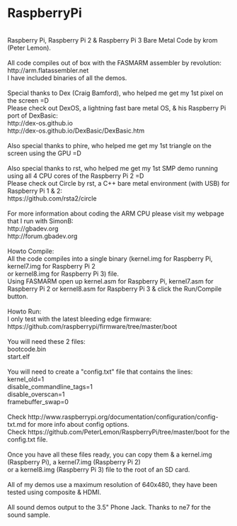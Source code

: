 RaspberryPi
===========
<br />
Raspberry Pi, Raspberry Pi 2 & Raspberry Pi 3 Bare Metal Code by krom (Peter Lemon).<br />
<br />
All code compiles out of box with the FASMARM assembler by revolution:<br />
http://arm.flatassembler.net<br />
I have included binaries of all the demos.<br />
<br />
Special thanks to Dex (Craig Bamford), who helped me get my 1st pixel on the screen =D<br />
Please check out DexOS, a lightning fast bare metal OS, & his Raspberry Pi port of DexBasic:<br />
http://dex-os.github.io<br />
http://dex-os.github.io/DexBasic/DexBasic.htm<br />
<br />
Also special thanks to phire, who helped me get my 1st triangle on the screen using the GPU =D<br />
<br />
Also special thanks to rst, who helped me get my 1st SMP demo running using all 4 CPU cores of the Raspberry Pi 2 =D<br />
Please check out Circle by rst, a C++ bare metal environment (with USB) for Raspberry Pi 1 & 2:<br />
https://github.com/rsta2/circle<br />
<br />
For more information about coding the ARM CPU please visit my webpage that I run with SimonB:<br />
http://gbadev.org<br />
http://forum.gbadev.org<br />
<br />
Howto Compile:<br />
All the code compiles into a single binary (kernel.img for Raspberry Pi, kernel7.img for Raspberry Pi 2<br />
or kernel8.img for Raspberry Pi 3) file.<br />
Using FASMARM open up kernel.asm for Raspberry Pi, kernel7.asm for Raspberry Pi 2 or kernel8.asm for Raspberry Pi 3 & click the Run/Compile button.<br />
<br />
Howto Run:<br />
I only test with the latest bleeding edge firmware:<br />
https://github.com/raspberrypi/firmware/tree/master/boot<br />
<br />
You will need these 2 files:<br />
bootcode.bin<br />
start.elf<br />
<br />
You will need to create a "config.txt" file that contains the lines:<br />
kernel_old=1<br />
disable_commandline_tags=1<br />
disable_overscan=1<br />
framebuffer_swap=0<br />
<br />
Check http://www.raspberrypi.org/documentation/configuration/config-txt.md for more info about config options.<br />
Check https://github.com/PeterLemon/RaspberryPi/tree/master/boot for the config.txt file.<br />
<br />
Once you have all these files ready, you can copy them & a kernel.img (Raspberry Pi), a kernel7.img (Raspberry Pi 2)<br />
or a kernel8.img (Raspberry Pi 3) file to the root of an SD card.<br />
<br />
All of my demos use a maximum resolution of 640x480, they have been tested using composite & HDMI.<br />
<br />
All sound demos output to the 3.5" Phone Jack. Thanks to ne7 for the sound sample.<br />
